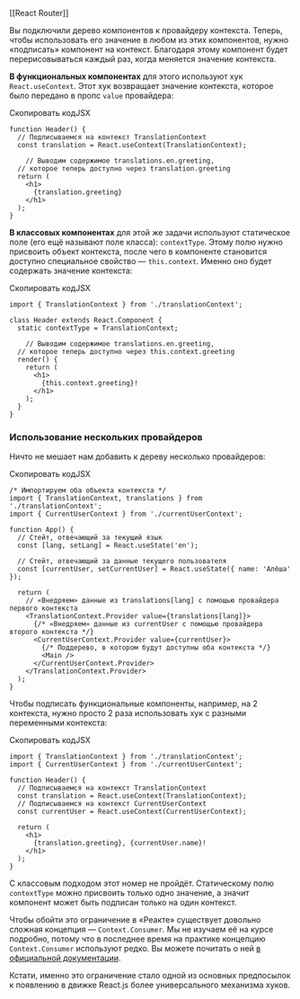 [[React Router]]

Вы подключили дерево компонентов к провайдеру контекста. Теперь, чтобы использовать его значение в любом из этих компонентов, нужно «подписать» компонент на контекст. Благодаря этому компонент будет перерисовываться каждый раз, когда меняется значение контекста.

**В функциональных компонентах** для этого используют хук `React.useContext`. Этот хук возвращает значение контекста, которое было передано в пропс `value` провайдера:

Скопировать кодJSX

```
function Header() {
  // Подписываемся на контекст TranslationContext
  const translation = React.useContext(TranslationContext);

    // Выводим содержимое translations.en.greeting,
  // которое теперь доступно через translation.greeting
  return (
    <h1>
      {translation.greeting}
    </h1>
  );
} 
```

**В классовых компонентах** для этой же задачи используют статическое поле (его ещё называют поле класса): `contextType`. Этому полю нужно присвоить объект контекста, после чего в компоненте становится доступно специальное свойство — `this.context`. Именно оно будет содержать значение контекста:

Скопировать кодJSX

```
import { TranslationContext } from './translationContext';

class Header extends React.Component {
  static contextType = TranslationContext;

    // Выводим содержимое translations.en.greeting,
  // которое теперь доступно через this.context.greeting
  render() {
    return (
      <h1>
        {this.context.greeting}!
      </h1>
    );
  }
} 
```

### Использование нескольких провайдеров

Ничто не мешает нам добавить к дереву несколько провайдеров:

Скопировать кодJSX

```
/* Импортируем оба объекта контекста */
import { TranslationContext, translations } from './translationContext';
import { CurrentUserContext } from './currentUserContext';

function App() {
  // Стейт, отвечающий за текущий язык
  const [lang, setLang] = React.useState('en');

  // Стейт, отвечающий за данные текущего пользователя
  const [currentUser, setCurrentUser] = React.useState({ name: 'Алёша' });

  return (
    // «Внедряем» данные из translations[lang] с помощью провайдера первого контекста
    <TranslationContext.Provider value={translations[lang]}>
      {/* «Внедряем» данные из currentUser с помощью провайдера второго контекста */}
      <CurrentUserContext.Provider value={currentUser}>
        {/* Поддерево, в котором будут доступны оба контекста */}
        <Main />
      </CurrentUserContext.Provider>
    </TranslationContext.Provider>
  );
} 
```

Чтобы подписать функциональные компоненты, например, на 2 контекста, нужно просто 2 раза использовать хук с разными переменными контекста:

Скопировать кодJSX

```
import { TranslationContext } from './translationContext';
import { CurrentUserContext } from './currentUserContext';

function Header() {
  // Подписываемся на контекст TranslationContext
  const translation = React.useContext(TranslationContext);
  // Подписываемся на контекст CurrentUserContext
  const currentUser = React.useContext(CurrentUserContext);

  return (
    <h1>
      {translation.greeting}, {currentUser.name}!
    </h1>
  );
} 
```

С классовым подходом этот номер не пройдёт. Статическому полю `contextType` можно присвоить только одно значение, а значит компонент может быть подписан только на один контекст.

Чтобы обойти это ограничение в «Реакте» существует довольно сложная концепция — `Context.Consumer`. Мы не изучаем её на курсе подробно, потому что в последнее время на практике концепцию `Context.Consumer` используют редко. Вы можете почитать о ней [в официальной документации](https://ru.reactjs.org/docs/context.html#consuming-multiple-contexts).

Кстати, именно это ограничение стало одной из основных предпосылок к появлению в движке React.js более универсального механизма хуков.